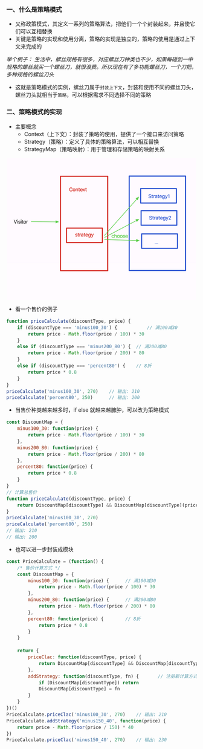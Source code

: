
### 一、什么是策略模式

- 又称政策模式，其定义一系列的策略算法，把他们一个个封装起来，并且使它们可以互相替换
- 关键是策略的实现和使用分离，策略的实现是独立的，策略的使用是通过上下文来完成的

*举个例子： 生活中，螺丝规格有很多，对应螺丝刀种类也不少，如果每碰到一中规格的螺丝就买一个螺丝刀，就很浪费。所以现在有了多功能螺丝刀，一个刀把，多种规格的螺丝刀头*

- 这就是策略模式的实例，螺丝刀属于`封装上下文`，封装和使用不同的螺丝刀头，螺丝刀头就相当于`策略`，可以根据需求不同选择不同的策略

### 二、策略模式的实现

- 主要概念
  - Context（上下文）：封装了策略的使用，提供了一个接口来访问策略
  - Strategy（策略）：定义了具体的策略算法，可以相互替换
  - StrategyMap（策略映射）：用于管理和存储策略的映射关系
  
<img src="../static/a_5_1.jpg" alt="图片描述" width="500" style="display: block; margin: 10px auto;">

- 看一个售价的例子

```js
function priceCalculate(discountType, price) {
    if (discountType === 'minus100_30') {   		// 满100减30
        return price - Math.floor(price / 100) * 30
    }
    else if (discountType === 'minus200_80') {  // 满200减80
        return price - Math.floor(price / 200) * 80
    }
    else if (discountType === 'percent80') {    // 8折
        return price * 0.8
    }
}
priceCalculate('minus100_30', 270)    // 输出: 210
priceCalculate('percent80', 250)      // 输出: 200
```
- 当售价种类越来越多时，if else 就越来越臃肿，可以改为策略模式

```js
const DiscountMap = {
    minus100_30: function(price) {
        return price - Math.floor(price / 100) * 30
    },
    minus200_80: function(price) {
        return price - Math.floor(price / 200) * 80
    },
    percent80: function(price) {
        return price * 0.8
    }
}
// 计算总售价
function priceCalculate(discountType, price) {
    return DiscountMap[discountType] && DiscountMap[discountType](price)
}
priceCalculate('minus100_30', 270)
priceCalculate('percent80', 250)
// 输出: 210
// 输出: 200
```

- 也可以进一步封装成模块

```js
const PriceCalculate = (function() {
    /* 售价计算方式 */
    const DiscountMap = {
        minus100_30: function(price) {      // 满100减30
            return price - Math.floor(price / 100) * 30
        },
        minus200_80: function(price) {      // 满200减80
            return price - Math.floor(price / 200) * 80
        },
        percent80: function(price) {        // 8折
            return price * 0.8
        }
    }
    
    return {
        priceClac: function(discountType, price) {
            return DiscountMap[discountType] && DiscountMap[discountType](price)
        },
        addStrategy: function(discountType, fn) {		// 注册新计算方式
            if (DiscountMap[discountType]) return
            DiscountMap[discountType] = fn
        }
    }
})()
PriceCalculate.priceClac('minus100_30', 270)	// 输出: 210
PriceCalculate.addStrategy('minus150_40', function(price) {
    return price - Math.floor(price / 150) * 40
})
PriceCalculate.priceClac('minus150_40', 270)	// 输出: 230
```